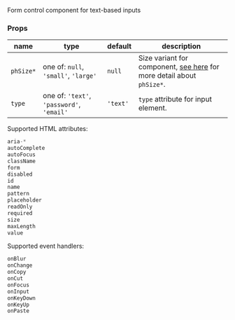 Form control component for text-based inputs

### Props

| name | type | default | description |
| ---- | ---- | ------- | ----------- |
| `phSize*` | one of: `null`, `'small'`, `'large'` | `null` | Size variant for component, [see here](/docs/component-conventions/#phSize/) for more detail about `phSize*`.
| `type` | one of: `'text'`, `'password'`, `'email'` | `'text'` | `type` attribute for input element.

Supported HTML attributes:
```javascript
aria-*
autoComplete
autoFocus
className
form
disabled
id
name
pattern
placeholder
readOnly
required
size
maxLength
value
```

Supported event handlers:
```javascript
onBlur
onChange
onCopy
onCut
onFocus
onInput
onKeyDown
onKeyUp
onPaste
```
